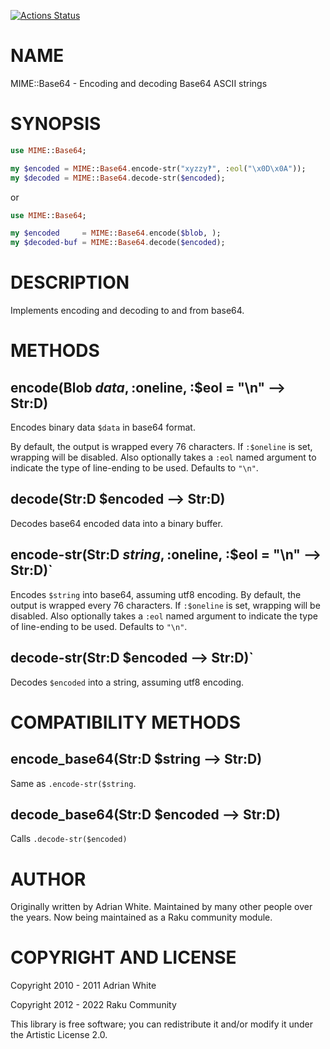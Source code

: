 [![Actions Status](https://github.com/raku-community-modules/MIME-Base64/workflows/test/badge.svg)](https://github.com/raku-community-modules/MIME-Base64/actions)

NAME
====

MIME::Base64 - Encoding and decoding Base64 ASCII strings

SYNOPSIS
========

```raku
use MIME::Base64;

my $encoded = MIME::Base64.encode-str("xyzzy‽", :eol("\x0D\x0A"));
my $decoded = MIME::Base64.decode-str($encoded);
```

or

```raku
use MIME::Base64;

my $encoded     = MIME::Base64.encode($blob, );
my $decoded-buf = MIME::Base64.decode($encoded);
```

DESCRIPTION
===========

Implements encoding and decoding to and from base64.

METHODS
=======

encode(Blob $data, :$oneline, :$eol = "\n" --> Str:D)
-----------------------------------------------------

Encodeѕ binary data `$data` in base64 format.

By default, the output is wrapped every 76 characters. If `:$oneline` is set, wrapping will be disabled. Also optionally takes a `:eol` named argument to indicate the type of line-ending to be used. Defaults to `"\n"`.

decode(Str:D $encoded --> Str:D)
--------------------------------

Decodes base64 encoded data into a binary buffer.

encode-str(Str:D $string, :$oneline, :$eol = "\n" --> Str:D)`
-------------------------------------------------------------

Encodes `$string` into base64, assuming utf8 encoding. By default, the output is wrapped every 76 characters. If `:$oneline` is set, wrapping will be disabled. Also optionally takes a `:eol` named argument to indicate the type of line-ending to be used. Defaults to `"\n"`.

decode-str(Str:D $encoded --> Str:D)`
-------------------------------------

Decodes `$encoded` into a string, assuming utf8 encoding.

COMPATIBILITY METHODS
=====================

encode_base64(Str:D $string --> Str:D)
--------------------------------------

Same as `.encode-str($string`.

decode_base64(Str:D $encoded --> Str:D)
---------------------------------------

Calls `.decode-str($encoded)`

AUTHOR
======

Originally written by Adrian White. Maintained by many other people over the years. Now being maintained as a Raku community module.

COPYRIGHT AND LICENSE
=====================

Copyright 2010 - 2011 Adrian White

Copyright 2012 - 2022 Raku Community

This library is free software; you can redistribute it and/or modify it under the Artistic License 2.0.

